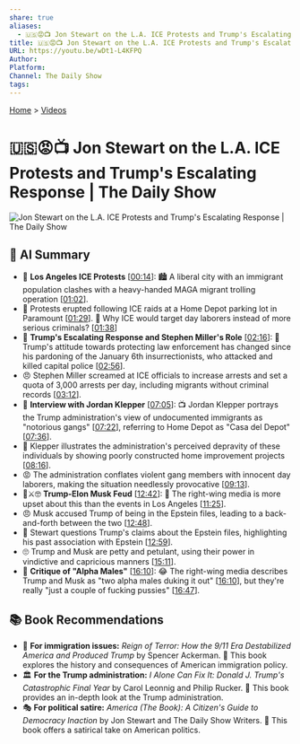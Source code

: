 ```yaml
---
share: true
aliases:
  - 🇺🇸😡📺 Jon Stewart on the L.A. ICE Protests and Trump's Escalating Response | The Daily Show
title: 🇺🇸😡📺 Jon Stewart on the L.A. ICE Protests and Trump's Escalating Response | The Daily Show
URL: https://youtu.be/wDt1-L4KFPQ
Author: 
Platform: 
Channel: The Daily Show
tags: 
---
```

[Home](../index.md) > [Videos](./index.md)  
# 🇺🇸😡📺 Jon Stewart on the L.A. ICE Protests and Trump's Escalating Response | The Daily Show  
![Jon Stewart on the L.A. ICE Protests and Trump's Escalating Response | The Daily Show](https://youtu.be/wDt1-L4KFPQ)  
  
## 🤖 AI Summary  
* 📍 **Los Angeles ICE Protests** \[[00:14](http://www.youtube.com/watch?v=wDt1-L4KFPQ&t=14)\]: 🏙️ A liberal city with an immigrant population clashes with a heavy-handed MAGA migrant trolling operation \[[01:02](http://www.youtube.com/watch?v=wDt1-L4KFPQ&t=62)\].  
* 🚨 Protests erupted following ICE raids at a Home Depot parking lot in Paramount \[[01:29](http://www.youtube.com/watch?v=wDt1-L4KFPQ&t=89)\]. 🤔 Why ICE would target day laborers instead of more serious criminals? \[[01:38](http://www.youtube.com/watch?v=wDt1-L4KFPQ&t=98)\]  
* 📣 **Trump's Escalating Response and Stephen Miller's Role** \[[02:16](http://www.youtube.com/watch?v=wDt1-L4KFPQ&t=136)\]: 🚨 Trump's attitude towards protecting law enforcement has changed since his pardoning of the January 6th insurrectionists, who attacked and killed capital police \[[02:56](http://www.youtube.com/watch?v=wDt1-L4KFPQ&t=176)\].  
* 😠 Stephen Miller screamed at ICE officials to increase arrests and set a quota of 3,000 arrests per day, including migrants without criminal records \[[03:12](http://www.youtube.com/watch?v=wDt1-L4KFPQ&t=192)\].  
* 🎤 **Interview with Jordan Klepper** \[[07:05](http://www.youtube.com/watch?v=wDt1-L4KFPQ&t=425)\]: 📺 Jordan Klepper portrays the Trump administration's view of undocumented immigrants as "notorious gangs" \[[07:22](http://www.youtube.com/watch?v=wDt1-L4KFPQ&t=442)\], referring to Home Depot as "Casa del Depot" \[[07:36](http://www.youtube.com/watch?v=wDt1-L4KFPQ&t=456)\].  
* 🏡 Klepper illustrates the administration's perceived depravity of these individuals by showing poorly constructed home improvement projects \[[08:16](http://www.youtube.com/watch?v=wDt1-L4KFPQ&t=496)\].  
* 😡 The administration conflates violent gang members with innocent day laborers, making the situation needlessly provocative \[[09:13](http://www.youtube.com/watch?v=wDt1-L4KFPQ&t=553)\].  
* 👹⚔️🤓 **Trump-Elon Musk Feud** \[[12:42](http://www.youtube.com/watch?v=wDt1-L4KFPQ&t=762)\]: 📰 The right-wing media is more upset about this than the events in Los Angeles \[[11:25](http://www.youtube.com/watch?v=wDt1-L4KFPQ&t=685)\].  
* 😠 Musk accused Trump of being in the Epstein files, leading to a back-and-forth between the two \[[12:48](http://www.youtube.com/watch?v=wDt1-L4KFPQ&t=768)\].  
* 🤔 Stewart questions Trump's claims about the Epstein files, highlighting his past association with Epstein \[[12:59](http://www.youtube.com/watch?v=wDt1-L4KFPQ&t=779)\].  
* 🙄 Trump and Musk are petty and petulant, using their power in vindictive and capricious manners \[[15:11](http://www.youtube.com/watch?v=wDt1-L4KFPQ&t=911)\].  
* 🤡 **Critique of "Alpha Males"** \[[16:10](http://www.youtube.com/watch?v=wDt1-L4KFPQ&t=970)\]: 😂 The right-wing media describes Trump and Musk as "two alpha males duking it out" \[[16:10](http://www.youtube.com/watch?v=wDt1-L4KFPQ&t=970)\], but they're really "just a couple of fucking pussies" \[[16:47](http://www.youtube.com/watch?v=wDt1-L4KFPQ&t=1007)\].  
  
## 📚 Book Recommendations  
* 🛂 **For immigration issues:** *Reign of Terror: How the 9/11 Era Destabilized America and Produced Trump* by Spencer Ackerman. 📖 This book explores the history and consequences of American immigration policy.  
* 🏛️ **For the Trump administration:** *I Alone Can Fix It: Donald J. Trump's Catastrophic Final Year* by Carol Leonnig and Philip Rucker. 📖 This book provides an in-depth look at the Trump administration.  
* 🎭 **For political satire:** *America (The Book): A Citizen's Guide to Democracy Inaction* by Jon Stewart and The Daily Show Writers. 📖 This book offers a satirical take on American politics.
